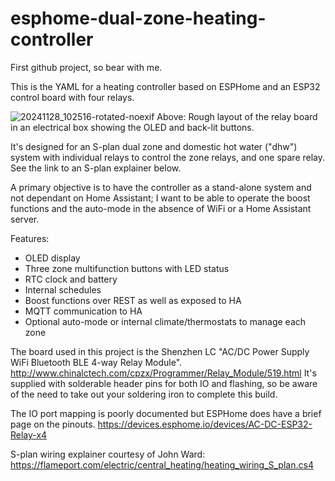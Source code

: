 # esphome-dual-zone-heating-controller

First github project, so bear with me.

This is the YAML for a heating controller based on ESPHome and an ESP32 control board with four relays. 

![20241128_102516-rotated-noexif](https://github.com/user-attachments/assets/7201aabb-6e90-4321-95c5-0a7c633bf3b6)
Above: Rough layout of the relay board in an electrical box showing the OLED and back-lit buttons.

It's designed for an S-plan dual zone and domestic hot water ("dhw") system with individual relays to control the zone relays, and one spare relay.
See the link to an S-plan explainer below.

A primary objective is to have the controller as a stand-alone system and not dependant on Home Assistant; I want to be able to operate the boost functions and the auto-mode in the absence of WiFi or a Home Assistant server.

Features:
 - OLED display
 - Three zone multifunction buttons with LED status
 - RTC clock and battery
 - Internal schedules
 - Boost functions over REST as well as exposed to HA
 - MQTT communication to HA
 - Optional auto-mode or internal climate/thermostats to manage each zone

The board used in this project is the Shenzhen LC "AC/DC Power Supply WiFi Bluetooth BLE 4-way Relay Module". 
http://www.chinalctech.com/cpzx/Programmer/Relay_Module/519.html
It's supplied with solderable header pins for both IO and flashing, so be aware of the need to take out your soldering iron to complete this build. 

The IO port mapping is poorly documented but ESPHome does have a brief page on the pinouts.
https://devices.esphome.io/devices/AC-DC-ESP32-Relay-x4


S-plan wiring explainer courtesy of John Ward: https://flameport.com/electric/central_heating/heating_wiring_S_plan.cs4
